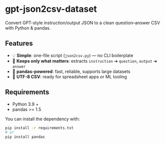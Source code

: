 # gpt-json2csv-dataset

Convert GPT-style instruction/output JSON to a clean question–answer CSV with Python & pandas.

## Features
- 💡 **Simple**: one-file script (`json2csv.py`) — no CLI boilerplate  
- 📝 **Keeps only what matters**: extracts `instruction` ➜ `question`, `output` ➜ `answer`  
- 🐼 **pandas-powered**: fast, reliable, supports large datasets  
- 📄 **UTF-8 CSV**: ready for spreadsheet apps or ML tooling

## Requirements
- Python 3.9 +
- pandas >= 1.5

You can install the dependency with:

```bash
pip install -r requirements.txt
# or
pip install pandas
